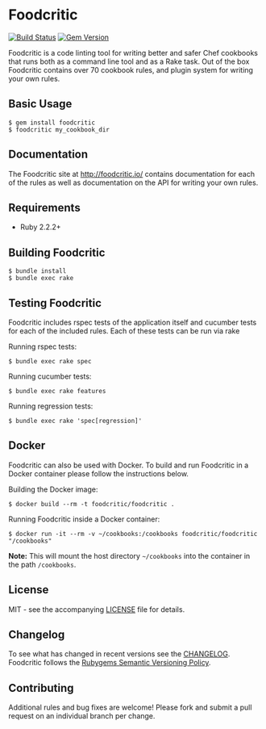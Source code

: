 # Foodcritic

[![Build Status](https://travis-ci.org/Foodcritic/foodcritic.svg?branch=master)](https://travis-ci.org/Foodcritic/foodcritic) [![Gem Version](https://badge.fury.io/rb/foodcritic.svg)](http://badge.fury.io/rb/foodcritic)

Foodcritic is a code linting tool for writing better and safer Chef cookbooks that runs both as a command line tool and as a Rake task. Out of the box Foodcritic contains over 70 cookbook rules, and plugin system for writing your own rules.

## Basic Usage

```shell
$ gem install foodcritic
$ foodcritic my_cookbook_dir
```

## Documentation

The Foodcritic site at <http://foodcritic.io/> contains documentation for each of the rules as well as documentation on the API for writing your own rules.

## Requirements

- Ruby 2.2.2+

## Building Foodcritic

```
$ bundle install
$ bundle exec rake
```

## Testing Foodcritic

Foodcritic includes rspec tests of the application itself and cucumber tests for each of the included rules. Each of these tests can be run via rake

Running rspec tests:

```
$ bundle exec rake spec
```

Running cucumber tests:

```
$ bundle exec rake features
```

Running regression tests:

```
$ bundle exec rake 'spec[regression]'
```

## Docker

Foodcritic can also be used with Docker. To build and run Foodcritic in a Docker container please follow the instructions below.

Building the Docker image:

```shell
$ docker build --rm -t foodcritic/foodcritic .
```

Running Foodcritic inside a Docker container:

```shell
$ docker run -it --rm -v ~/cookbooks:/cookbooks foodcritic/foodcritic "/cookbooks"
```

**Note:** This will mount the host directory `~/cookbooks` into the container in the path `/cookbooks`.

## License

MIT - see the accompanying [LICENSE](https://github.com/Foodcritic/foodcritic/blob/master/LICENSE) file for details.

## Changelog

To see what has changed in recent versions see the [CHANGELOG](https://github.com/Foodcritic/foodcritic/blob/master/CHANGELOG.md). Foodcritic follows the [Rubygems Semantic Versioning Policy](http://guides.rubygems.org/patterns/#semantic-versioning).

## Contributing

Additional rules and bug fixes are welcome! Please fork and submit a pull request on an individual branch per change.
